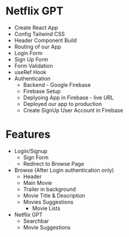 # Netflix GPT

- Create React App
- Config Tailwind CSS
- Header Component Build
- Routing of our App
- Login Form
- Sign Up Form
- Form Validation
- useRef Hook
- Authentication
  - Backend - Google Firebase
  - Firebase Setup
  - Deplyoing App in Firebase - live URL
  - Deployed our app to production
  - Create SignUp User Account in Firebase

# Features

- Login/Signup
  - Sign Form
  - Redirect to Browse Page
- Browse (After Login authentication only)
  - Header
  - Main Movie
  - Trailer in background
  - Movie Title & Description
  - Movies Suggestions
    - Movie Lists
- Netflix GPT
  - Searchbar
  - Movie Suggestions
